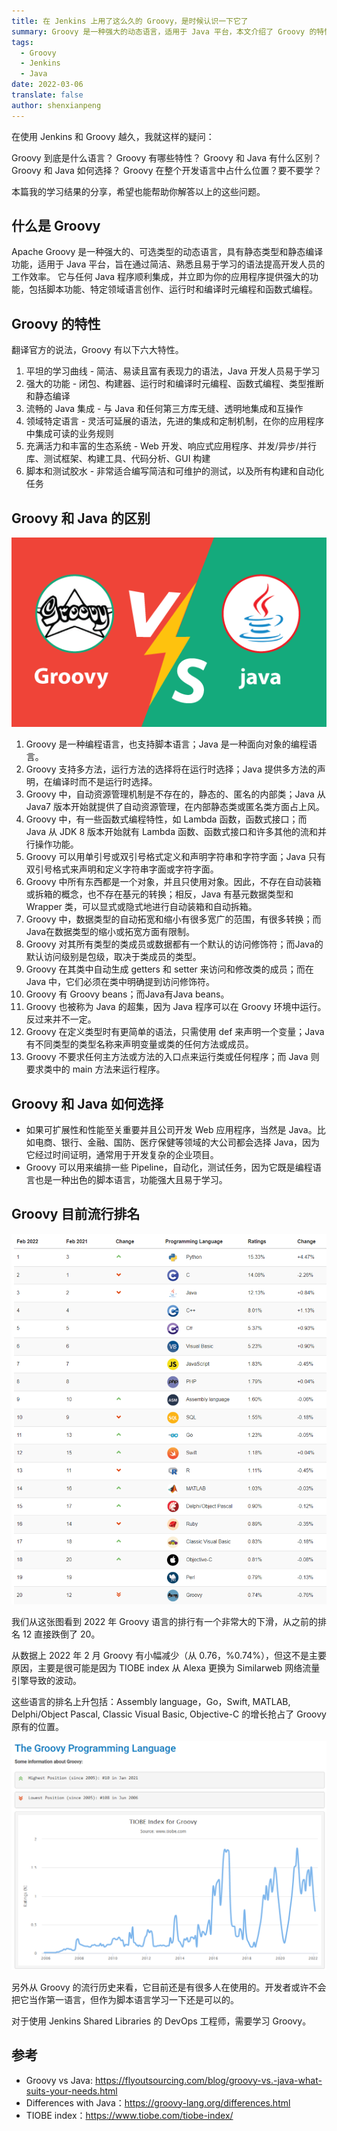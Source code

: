 ```yaml
---
title: 在 Jenkins 上用了这么久的 Groovy，是时候认识一下它了
summary: Groovy 是一种强大的动态语言，适用于 Java 平台，本文介绍了 Groovy 的特性、与 Java 的区别以及在 Jenkins 中的应用场景。
tags:
  - Groovy
  - Jenkins
  - Java
date: 2022-03-06
translate: false
author: shenxianpeng
---
```


在使用 Jenkins 和 Groovy 越久，我就这样的疑问：

Groovy 到底是什么语言？
Groovy 有哪些特性？
Groovy 和 Java 有什么区别？
Groovy 和 Java 如何选择？
Groovy 在整个开发语言中占什么位置？要不要学？

本篇我的学习结果的分享，希望也能帮助你解答以上的这些问题。

## 什么是 Groovy

Apache Groovy 是一种强大的、可选类型的动态语言，具有静态类型和静态编译功能，适用于 Java 平台，旨在通过简洁、熟悉且易于学习的语法提高开发人员的工作效率。
它与任何 Java 程序顺利集成，并立即为你的应用程序提供强大的功能，包括脚本功能、特定领域语言创作、运行时和编译时元编程和函数式编程。

## Groovy 的特性

翻译官方的说法，Groovy 有以下六大特性。

1. 平坦的学习曲线 - 简洁、易读且富有表现力的语法，Java 开发人员易于学习
2. 强大的功能 - 闭包、构建器、运行时和编译时元编程、函数式编程、类型推断和静态编译
3. 流畅的 Java 集成 - 与 Java 和任何第三方库无缝、透明地集成和互操作
4. 领域特定语言 - 灵活可延展的语法，先进的集成和定制机制，在你的应用程序中集成可读的业务规则
5. 充满活力和丰富的生态系统 - Web 开发、响应式应用程序、并发/异步/并行库、测试框架、构建工具、代码分析、GUI 构建
6. 脚本和测试胶水 - 非常适合编写简洁和可维护的测试，以及所有构建和自动化任务

## Groovy 和 Java 的区别



![ Groovy vs Java](groovy-vs-java.png)

1. Groovy 是一种编程语言，也支持脚本语言；Java 是一种面向对象的编程语言。
2. Groovy 支持多方法，运行方法的选择将在运行时选择；Java 提供多方法的声明，在编译时而不是运行时选择。
3. Groovy 中，自动资源管理机制是不存在的，静态的、匿名的内部类；Java 从 Java7 版本开始就提供了自动资源管理，在内部静态类或匿名类方面占上风。
4. Groovy 中，有一些函数式编程特性，如 Lambda 函数，函数式接口；而 Java 从 JDK 8 版本开始就有 Lambda 函数、函数式接口和许多其他的流和并行操作功能。
5. Groovy 可以用单引号或双引号格式定义和声明字符串和字符字面；Java 只有双引号格式来声明和定义字符串字面或字符字面。
6. Groovy 中所有东西都是一个对象，并且只使用对象。因此，不存在自动装箱或拆箱的概念，也不存在基元的转换；相反，Java 有基元数据类型和 Wrapper 类，可以显式或隐式地进行自动装箱和自动拆箱。
7. Groovy 中，数据类型的自动拓宽和缩小有很多宽广的范围，有很多转换；而Java在数据类型的缩小或拓宽方面有限制。
8. Groovy 对其所有类型的类成员或数据都有一个默认的访问修饰符；而Java的默认访问级别是包级，取决于类成员的类型。
9. Groovy 在其类中自动生成 getters 和 setter 来访问和修改类的成员；而在 Java 中，它们必须在类中明确提到访问修饰符。
10. Groovy 有 Groovy beans；而Java有Java beans。
11. Groovy 也被称为 Java 的超集，因为 Java 程序可以在 Groovy 环境中运行。反过来并不一定。
12. Groovy 在定义类型时有更简单的语法，只需使用 def 来声明一个变量；Java有不同类型的类型名称来声明变量或类的任何方法或成员。
13. Groovy 不要求任何主方法或方法的入口点来运行类或任何程序；而 Java 则要求类中的 main 方法来运行程序。



## Groovy 和 Java 如何选择

* 如果可扩展性和性能至关重要并且公司开发 Web 应用程序，当然是 Java。比如电商、银行、金融、国防、医疗保健等领域的大公司都会选择 Java，因为它经过时间证明，通常用于开发复杂的企业项目。
* Groovy 可以用来编排一些 Pipeline，自动化，测试任务，因为它既是编程语言也是一种出色的脚本语言，功能强大且易于学习。

## Groovy 目前流行排名

![TIOBE index](2022-02.png)

我们从这张图看到 2022 年 Groovy 语言的排行有一个非常大的下滑，从之前的排名 12 直接跌倒了 20。

从数据上 2022 年 2 月 Groovy 有小幅减少（从 0.76，%0.74%），但这不是主要原因，主要是很可能是因为 TIOBE index 从 Alexa 更换为 Similarweb 网络流量引擎导致的波动。

这些语言的排名上升包括：Assembly language，Go，Swift, MATLAB, Delphi/Object Pascal, Classic Visual Basic, Objective-C 的增长抢占了 Groovy 原有的位置。

![TIOBE index for Groovy](groovy.png)

另外从 Groovy 的流行历史来看，它目前还是有很多人在使用的。开发者或许不会把它当作第一语言，但作为脚本语言学习一下还是可以的。

对于使用 Jenkins Shared Libraries 的 DevOps 工程师，需要学习 Groovy。

## 参考

* Groovy vs Java: https://flyoutsourcing.com/blog/groovy-vs.-java-what-suits-your-needs.html
* Differences with Java：https://groovy-lang.org/differences.html
* TIOBE index：https://www.tiobe.com/tiobe-index/
